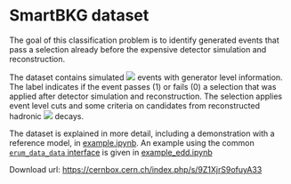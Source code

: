 # SmartBKG dataset

The goal of this classification problem is to identify generated events that pass a selection already before the expensive detector simulation and reconstruction.

The dataset contains simulated <img src="https://render.githubusercontent.com/render/math?math=Y(4S)\rightarrow B^0 \bar{B}^0"> events with generator level information. The label indicates if the event passes (1) or fails (0) a selection that was applied after detector simulation and reconstruction. The selection applies event level cuts and some criteria on candidates from reconstructed hadronic <img src="https://render.githubusercontent.com/render/math?math=B^0"> decays.

The dataset is explained in more detail, including a demonstration with a reference model, in [example.ipynb](example.ipynb). An example using the common [`erum_data_data` interface](https://github.com/erikbuh/erum_data_data) is given in [example_edd.ipynb](example_edd.ipynb)

Download url: <https://cernbox.cern.ch/index.php/s/9Z1XjrS9ofuyA33>
